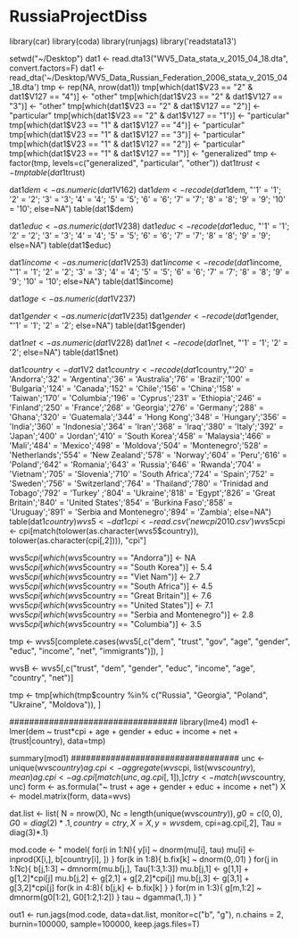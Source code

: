 # RussiaProjectDiss


library(car)
library(coda)
library(runjags)
library('readstata13')

setwd("~/Desktop")
dat1 <- read.dta13("WV5_Data_stata_v_2015_04_18.dta", convert.factors=F)
dat1 <- read_dta('~/Desktop/WV5_Data_Russian_Federation_2006_stata_v_2015_04_18.dta')
tmp <- rep(NA, nrow(dat1))
tmp[which(dat1$V23 == "2" & dat1$V127 == "4")] <- "other"
tmp[which(dat1$V23 == "2" & dat1$V127 == "3")] <- "other"
tmp[which(dat1$V23 == "2" & dat1$V127 == "2")] <- "particular"
tmp[which(dat1$V23 == "2" & dat1$V127 == "1")] <- "particular"
tmp[which(dat1$V23 == "1" & dat1$V127 == "4")] <- "particular"
tmp[which(dat1$V23 == "1" & dat1$V127 == "3")] <- "particular"
tmp[which(dat1$V23 == "1" & dat1$V127 == "2")] <- "particular"
tmp[which(dat1$V23 == "1" & dat1$V127 == "1")] <- "generalized"
tmp <- factor(tmp, levels=c("generalized", "particular",  "other"))
dat1$trust <- tmp
table(dat1$trust)

dat1$dem <- as.numeric(dat1$V162)
dat1$dem <- recode(dat1$dem, "'1' = '1'; '2' = '2'; '3' = '3'; '4' = '4'; '5' =  '5'; '6' = '6'; '7' = '7'; '8' = '8'; '9' = '9'; '10' = '10'; else=NA")
table(dat1$dem)

dat1$educ <-as.numeric(dat1$V238)
dat1$educ <- recode(dat1$educ, "'1' = '1'; '2' = '2'; '3' = '3'; '4' = '4'; '5' =  '5'; '6' = '6'; '7' = '7'; '8' = '8'; '9' = '9'; else=NA")
table(dat1$educ)

dat1$income <-as.numeric(dat1$V253)
dat1$income <- recode(dat1$income, "'1' = '1'; '2' = '2'; '3' = '3'; '4' = '4'; '5' =  '5'; '6' = '6'; '7' = '7'; '8' = '8'; '9' = '9'; '10' = '10'; else=NA")
table(dat1$income)

dat1$age <- as.numeric(dat1$V237)

dat1$gender <- as.numeric(dat1$V235)
dat1$gender <- recode(dat1$gender, "'1' = '1'; '2' = '2'; else=NA")
table(dat1$gender)

dat1$net <- as.numeric(dat1$V228)
dat1$net <- recode(dat1$net, "'1' = '1'; '2' = '2'; else=NA")
table(dat1$net)

dat1$country <- dat1$V2
dat1$country <- recode(dat1$country,"'20' = 'Andorra';'32' = 'Argentina';'36' = 'Australia';'76' = 'Brazil';'100' = 'Bulgaria';'124' = 'Canada';'152' = 'Chile';'156' = 'China';'158' = 'Taiwan';'170' = 'Columbia';'196' = 'Cyprus';'231' = 'Ethiopia';'246' = 'Finland';'250' = 'France';'268' = 'Georgia';'276' = 'Germany';'288' = 'Ghana';'320' = 'Guatemala';'344' = 'Hong Kong';'348' = 'Hungary';'356' = 'India';'360' = 'Indonesia';'364' = 'Iran';'368' = 'Iraq';'380' = 'Italy';'392' = 'Japan';'400' = 'Jordan';'410' = 'South Korea';'458' = 'Malaysia';'466' = 'Mali';'484' = 'Mexico';'498' = 'Moldova';'504' = 'Montenegro';'528' = 'Netherlands';'554' = 'New Zealand';'578' = 'Norway';'604' = 'Peru';'616' = 'Poland';'642' = 'Romania';'643' = 'Russia';'646' = 'Rwanda';'704' = 'Vietnam';'705' = 'Slovenia';'710' = 'South Africa';'724' = 'Spain';'752' = 'Sweden';'756' = 'Switzerland';'764' = 'Thailand';'780' = 'Trinidad and Tobago';'792' = 'Turkey' ;'804' = 'Ukraine';'818' = 'Egypt';'826' = 'Great Britain';'840' = 'United States';'854' = 'Burkina Faso';'858' = 'Uruguay';'891' = 'Serbia and Montenegro';'894' = 'Zambia'; else=NA")
table(dat1$country)
wvs5 <- dat1
cpi <- read.csv('newcpi2010.csv')
wvs5$cpi <- cpi[match(tolower(as.character(wvs5$country)), tolower(as.character(cpi[,2]))), "cpi"]

wvs5$cpi[which(wvs5$country == "Andorra")] <-  NA
wvs5$cpi[which(wvs5$country == "South Korea")] <- 5.4
wvs5$cpi[which(wvs5$country == "Viet Nam")] <- 2.7
wvs5$cpi[which(wvs5$country == "South Africa")] <- 4.5
wvs5$cpi[which(wvs5$country == "Great Britain")] <- 7.6
wvs5$cpi[which(wvs5$country == "United States")] <- 7.1
wvs5$cpi[which(wvs5$country == "Serbia and Montenegro")] <- 2.8
wvs5$cpi[which(wvs5$country == "Columbia")] <- 3.5

tmp <- wvs5[complete.cases(wvs5[,c("dem", "trust", "gov", "age", "gender",
  "educ", "income", "net", "immigrants")]), ]

wvsB <- wvs5[,c("trust", "dem", "gender", "educ", "income", "age", "country", "net")]

tmp <- tmp[which(tmp$country %in% c("Russia",  "Georgia", "Poland",  "Ukraine", "Moldova")), ]

##################################
library(lme4)
mod1 <- lmer(dem ~ trust*cpi + age + gender + educ + income + net + (trust|country), data=tmp)

summary(mod1)
##################################
unc <- unique(wvs$country)
ag.cpi <- aggregate(wvs$cpi, list(wvs$country), mean)
ag.cpi <- ag.cpi[match(unc, ag.cpi[,1]), ]
ctry <- match(wvs$country, unc)
form <- as.formula("~ trust + age + gender + educ + income + net")
X <- model.matrix(form, data=wvs)


dat.list <- list(
  N = nrow(X), Nc = length(unique(wvs$country)), g0 = c(0,0), G0 = diag(2)*.1,
  country=ctry, X=X, y = wvs$dem, cpi=ag.cpi[,2], Tau = diag(3)*.1)

mod.code <- "
model{
  for(i in 1:N){
    y[i] ~ dnorm(mu[i], tau)
    mu[i] <- inprod(X[i,], b[country[i], ])
  }
  for(k in 1:8){
    b.fix[k] ~ dnorm(0,.01)
  }
  for(j in 1:Nc){
    b[j,1:3] ~ dmnorm(mu.b[j,], Tau[1:3,1:3])
    mu.b[j,1] <- g[1,1] + g[1,2]*cpi[j]
    mu.b[j,2] <- g[2,1] + g[2,2]*cpi[j]
    mu.b[j,3] <- g[3,1] + g[3,2]*cpi[j]
    for(k in 4:8){
      b[j,k] <- b.fix[k]
    }
  }
  for(m in 1:3){
    g[m,1:2] ~ dmnorm(g0[1:2], G0[1:2,1:2])
  }
  tau ~ dgamma(1,.1)
}
"

out1 <- run.jags(mod.code, data=dat.list, monitor=c("b", "g"),
  n.chains = 2, burnin=100000, sample=100000, keep.jags.files=T)


